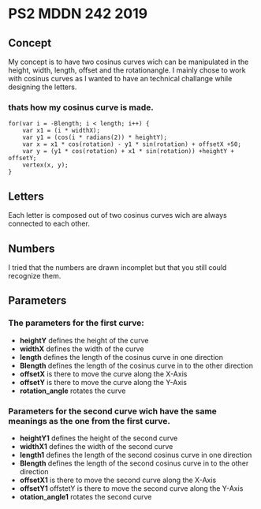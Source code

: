           
# PS2 MDDN 242 2019
## Concept
My concept is to have two cosinus curves wich can be manipulated in the height, width, length, offset and the rotationangle. I mainly chose to work with cosinus curves as I wanted to have an technical challange while designing the letters. 

### thats how my cosinus curve is made.

```
for(var i = -Blength; i < length; i++) {
    var x1 = (i * widthX);
    var y1 = (cos(i * radians(2)) * heightY);
    var x = x1 * cos(rotation) - y1 * sin(rotation) + offsetX +50;
    var y = (y1 * cos(rotation) + x1 * sin(rotation)) +heightY + offsetY;
    vertex(x, y);
}
```

## Letters
Each letter is composed out of two cosinus curves wich are always connected to each other.
## Numbers
I tried that the numbers are drawn incomplet but that you still could recognize them. 

## Parameters
### The parameters for the first curve:
- **heightY** defines the height of the curve
- **widthX** defines the width of the curve
- **length** defines the length of the cosinus curve in one direction
- **Blength** defines the length of the cosinus curve in to the other direction
- **offsetX** is there to move the curve along the X-Axis
- **offsetY** is there to move the curve along the Y-Axis
- **rotation_angle** rotates the curve 

### Parameters for the second curve wich have the same meanings as the one from the first curve.
- **heightY1** defines the height of the second curve
- **widthX1** defines the width of the second curve
- **length1** defines the length of the second cosinus curve in one direction
- **Blength** defines the length of the second cosinus curve in to the other direction
- **offsetX1** is there to move the second curve along the X-Axis
- **offsetY1** offstetY is there to move the second curve along the Y-Axis
- **otation_angle1** rotates the second curve